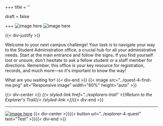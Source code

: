 
+++
title = ''

draft = false

+++
![image here](../images/explorer-4.png#center)
![image here](../images/admin-adventure.png#center)

{{< div-justify >}}

Welcome to your next campus challenge! Your task is to navigate your way to the Student Administration office, a crucial hub for all your administrative needs. Start at the main entrance and follow the signs. If you find yourself lost or unsure, don't hesitate to ask a fellow student or a staff member for directions. Remember, this office is your key resource for registration, records, and much more—so it's important to know the way!

What are you waiting for!
{{< div-end >}}
{{< image src="../quest-4-find-me.png" alt="Responsive image" width="60%" height="auto" >}}

[comment]: # ({{< div-center >}}{{< button url="../explorer-4-quest" text="Demo-QR-Link" >}}{{< div-end >}}{{< break-start >}}{{< break-end >}})
{{< div-center >}}
*{{< styled-link href="../explorers-trail" >}}Return to the Explorer's Trail{{< /styled-link >}}*{{< div-end >}}
___
[![image here](../images/lost-icon.png#center)](../lost)
{{< div-center >}}{{< button url="../explorer-4-quest" text="Test" >}}{{< div-end >}}